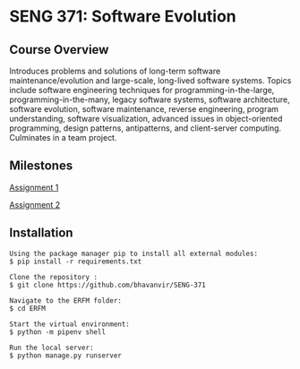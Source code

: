 # SENG 371: Software Evolution

## Course Overview
Introduces problems and solutions of long-term software maintenance/evolution and large-scale, long-lived software systems. Topics include software engineering techniques for programming-in-the-large, programming-in-the-many, legacy software systems, software architecture, software evolution, software maintenance, reverse engineering, program understanding, software visualization, advanced issues in object-oriented programming, design patterns, antipatterns, and client-server computing. Culminates in a team project.

## Milestones
[Assignment 1](https://github.com/bhavanvir/SENG-371/wiki/Assignment-1)

[Assignment 2](https://github.com/bhavanvir/SENG-371/wiki/Assignment-2)

## Installation 
```
Using the package manager pip to install all external modules:
$ pip install -r requirements.txt

Clone the repository :
$ git clone https://github.com/bhavanvir/SENG-371

Navigate to the ERFM folder:
$ cd ERFM

Start the virtual environment:
$ python -m pipenv shell

Run the local server:
$ python manage.py runserver
```
